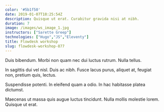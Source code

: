 ```yaml
---
color: '#5b1f50'
date: 2019-01-07T18:25:54Z
description: Quisque ut erat. Curabitur gravida nisi at nibh.
duration: 7
image: /images/ws_image_1.jpg
instructors: ["Sarette Greep"]
technologies: ["Hugo","JS","Eleventy"]
title: Flowdesk workshop
slug: flowdesk-workshop-877
---
```

Duis bibendum. Morbi non quam nec dui luctus rutrum. Nulla tellus.

In sagittis dui vel nisl. Duis ac nibh. Fusce lacus purus, aliquet at, feugiat non, pretium quis, lectus.

Suspendisse potenti. In eleifend quam a odio. In hac habitasse platea dictumst.

Maecenas ut massa quis augue luctus tincidunt. Nulla mollis molestie lorem. Quisque ut erat.
